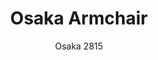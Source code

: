 ---
designer: Cmp Design
description: "Osaka%20is%20a%20collection%20of%20seatings%20with%20a%20strong%20graphic%20impact%20whose%20construction%20elements%20remind%20the%20linear%20features%20of%20an%20ideogram.%20Armchair%20with%20ash%20veneered%20plywood%20shell%2C%20solid%20ash%20wood%20frame%20and%20armrests."
image_primary: img/Osaka_2815_01_zoom.jpg
image_secondary: img/Osaka_2815_02_zoom.jpg
manufacturer: Pedrali
href: https://www.pedrali.it/en/products/catalog/Chair-OSAKA-2815/
subtitle: Osaka 2815
title: Osaka Armchair
image_thumb: img/Osaka_2815_cover.jpg
tags: 
  - pedrali
  - chairs
category: chairs
slug: /manufacturers/pedrali/chairs/cmp-design-osaka-armchair
---